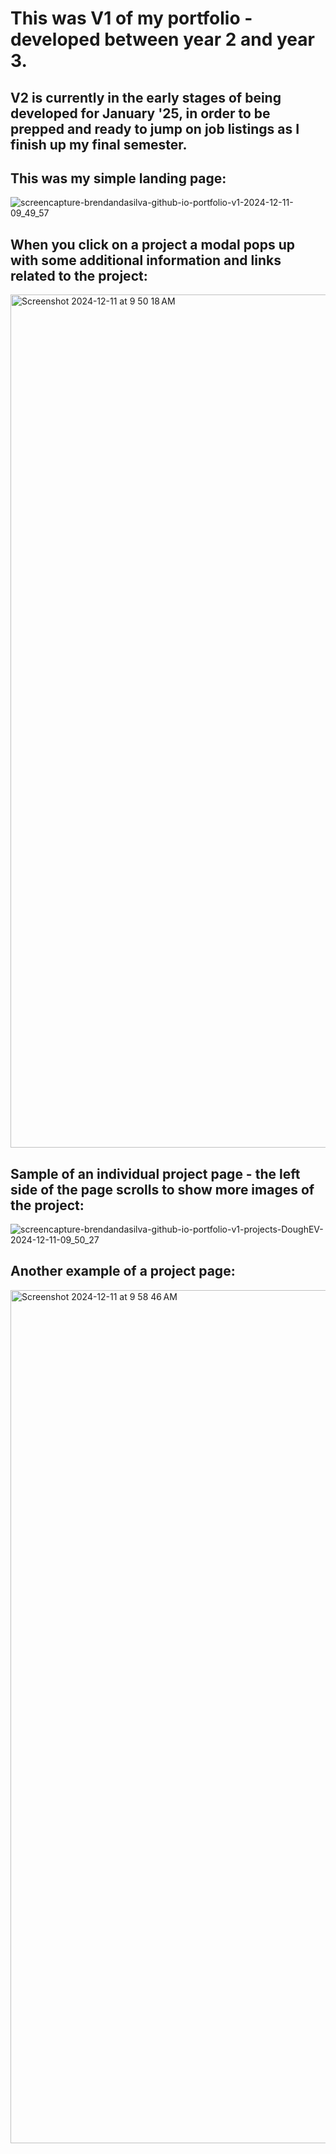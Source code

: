 # This was V1 of my portfolio - developed between year 2 and year 3. 

## V2 is currently in the early stages of being developed for January '25, in order to be prepped and ready to jump on job listings as I finish up my final semester.

## This was my simple landing page:
![screencapture-brendandasilva-github-io-portfolio-v1-2024-12-11-09_49_57](https://github.com/user-attachments/assets/75b493e9-41dc-4e84-9518-1d15f5021993)


## When you click on a project a modal pops up with some additional information and links related to the project:
<img width="1365" alt="Screenshot 2024-12-11 at 9 50 18 AM" src="https://github.com/user-attachments/assets/7417d377-d13c-4792-a2f0-c9ae5fe31bdb" />



## Sample of an individual project page - the left side of the page scrolls to show more images of the project:
![screencapture-brendandasilva-github-io-portfolio-v1-projects-DoughEV-2024-12-11-09_50_27](https://github.com/user-attachments/assets/251969d1-ddf7-4184-8822-526cde5423c7)


## Another example of a project page:
<img width="1365" alt="Screenshot 2024-12-11 at 9 58 46 AM" src="https://github.com/user-attachments/assets/9106b21a-6042-4a0a-9ed8-0ca3e65c7cb7" />
